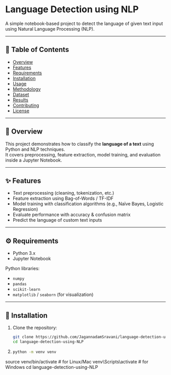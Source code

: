 # Language Detection using NLP

A simple notebook-based project to detect the language of given text input using Natural Language Processing (NLP).

---

## 📌 Table of Contents
- [Overview](#overview)  
- [Features](#features)  
- [Requirements](#requirements)  
- [Installation](#installation)  
- [Usage](#usage)  
- [Methodology](#methodology)  
- [Dataset](#dataset)  
- [Results](#results)  
- [Contributing](#contributing)  
- [License](#license)  

---

## 📖 Overview
This project demonstrates how to classify the **language of a text** using Python and NLP techniques.  
It covers preprocessing, feature extraction, model training, and evaluation inside a Jupyter Notebook.

---

## ✨ Features
- Text preprocessing (cleaning, tokenization, etc.)  
- Feature extraction using Bag-of-Words / TF-IDF  
- Model training with classification algorithms (e.g., Naïve Bayes, Logistic Regression)  
- Evaluate performance with accuracy & confusion matrix  
- Predict the language of custom text inputs  

---

## ⚙️ Requirements
- Python 3.x  
- Jupyter Notebook  

Python libraries:
- `numpy`  
- `pandas`  
- `scikit-learn`  
- `matplotlib` / `seaborn` (for visualization)  

---

## 🚀 Installation
1. Clone the repository:
   ```bash
   git clone https://github.com/JagannadamSravani/language-detection-using-NLP.git
   cd language-detection-using-NLP

2. 
   ```bash
   python -m venv venv
source venv/bin/activate   # for Linux/Mac
venv\Scripts\activate      # for Windows
   cd language-detection-using-NLP
   

    
